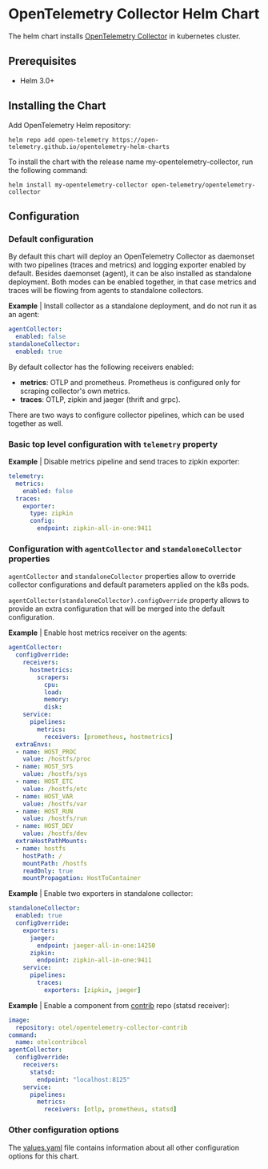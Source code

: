 # OpenTelemetry Collector Helm Chart

The helm chart installs [OpenTelemetry Collector](https://github.com/open-telemetry/opentelemetry-collector)
in kubernetes cluster.

## Prerequisites

- Helm 3.0+

## Installing the Chart

Add OpenTelemetry Helm repository:

```console
helm repo add open-telemetry https://open-telemetry.github.io/opentelemetry-helm-charts
```

To install the chart with the release name my-opentelemetry-collector, run the following command:

```console
helm install my-opentelemetry-collector open-telemetry/opentelemetry-collector
```

## Configuration

### Default configuration

By default this chart will deploy an OpenTelemetry Collector as daemonset with two pipelines (traces and metrics)
and logging exporter enabled by default. Besides daemonset (agent), it can be also installed as standalone deployment.
Both modes can be enabled together, in that case metrics and traces will be flowing from agents to standalone collectors.

**Example** | Install collector as a standalone deployment, and do not run it as an agent:
```yaml
agentCollector:
  enabled: false
standaloneCollector:
  enabled: true
```

By default collector has the following receivers enabled:
- **metrics**: OTLP and prometheus. Prometheus is configured only for scraping collector's own metrics.
- **traces**: OTLP, zipkin and jaeger (thrift and grpc).

There are two ways to configure collector pipelines, which can be used together as well.

### Basic top level configuration with `telemetry` property

**Example** | Disable metrics pipeline and send traces to zipkin exporter:
```yaml
telemetry:
  metrics:
    enabled: false
  traces:
    exporter:
      type: zipkin
      config:
        endpoint: zipkin-all-in-one:9411
```

### Configuration with `agentCollector` and `standaloneCollector` properties

`agentCollector` and `standaloneCollector` properties allow to override collector configurations
and default parameters applied on the k8s pods.

`agentCollector(standaloneCollector).configOverride` property allows to provide an extra
configuration that will be merged into the default configuration.

**Example** | Enable host metrics receiver on the agents:
```yaml
agentCollector:
  configOverride:
    receivers:
      hostmetrics:
        scrapers:
          cpu:
          load:
          memory:
          disk:
    service:
      pipelines:
        metrics:
          receivers: [prometheus, hostmetrics]
  extraEnvs:
  - name: HOST_PROC
    value: /hostfs/proc
  - name: HOST_SYS
    value: /hostfs/sys
  - name: HOST_ETC
    value: /hostfs/etc
  - name: HOST_VAR
    value: /hostfs/var
  - name: HOST_RUN
    value: /hostfs/run
  - name: HOST_DEV
    value: /hostfs/dev
  extraHostPathMounts:
  - name: hostfs
    hostPath: /
    mountPath: /hostfs
    readOnly: true
    mountPropagation: HostToContainer
```

**Example** | Enable two exporters in standalone collector:
```yaml
standaloneCollector:
  enabled: true
  configOverride:
    exporters:
      jaeger:
        endpoint: jaeger-all-in-one:14250
      zipkin:
        endpoint: zipkin-all-in-one:9411
    service:
      pipelines:
        traces:
          exporters: [zipkin, jaeger]
```

**Example** | Enable a component from
[contrib](https://github.com/open-telemetry/opentelemetry-collector-contrib) repo (statsd receiver):
```yaml
image:
  repository: otel/opentelemetry-collector-contrib
command:
  name: otelcontribcol
agentCollector:
  configOverride:
    receivers:
      statsd:
        endpoint: "localhost:8125"
    service:
      pipelines:
        metrics:
          receivers: [otlp, prometheus, statsd]
```

### Other configuration options

The [values.yaml](./values.yaml) file contains information about all other configuration
options for this chart.
